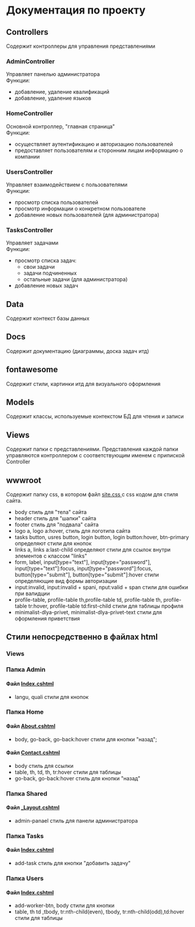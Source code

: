 # Документация по проекту
## Controllers
Содержит контроллеры для управления представлениями
### AdminController
Управляет панелью администратора  
Функции:
- добавление, удаление квалификаций
- добавление, удаление языков
### HomeController
Основной контроллер, "главная страница"  
Функции:
- осуществляет аутентификацию и авторизацию пользователей
- предоставляет пользователям и сторонним лицам информацию о компании
### UsersController
Управляет взаимодействием с пользователями  
Функции:
- просмотр списка пользователей
- просмотр информации о конкретном пользователе
- добавление новых пользователей (для администратора)
### TasksController
Управляет задачами  
Функции:
- просмотр списка задач:
  - свои задачи
  - задачи подчиненных
  - остальные задачи (для администратора)
- добавление новых задач
## Data
Содержит контекст базы данных
## Docs
Содержит документацию (диаграммы, доска задач итд)
## fontawesome
Содержит стили, картинки итд для визуального оформления
## Models
Содержит классы, используемые контекстом БД для чтения и записи
## Views
Содержит папки с представлениями. Представления каждой папки управляются контроллером с соответствующим именем с припиской Controller
## wwwroot
Содержит папку css, в котором файл <a href="wwwroot/css/site.css" target="_blank"> site.css </a> с css кодом для стиля сайта.
  - body стиль для "тела" сайта
  - header стиль для "шапки" сайта
  - footer стиль для "подвала" сайта
  - logo a, logo a:hover, стиль для логотипа сайта
  - tasks button, usres button, login button, login button:hover, btn-primary определяют стили для кнопок
  - links a, links a:last-child определяют стили для ссылок внутри элементов с классом "links"
  - form, label, input[type="text"], input[type="password"], input[type="text"]:focus, input[type="password"]:focus, button[type="submit"], button[type="submit"]:hover стили определяющие вид формы авторизации
  - input:invalid, input:invalid + spani, nput:valid + span стили для ошибки при валидции
  - profile-table, profile-table th,profile-table td, profile-table th, profile-table tr:hover, profile-table td:first-child  стили для таблицы профиля
  - minimalist-dlya-privet, minimalist-dlya-privet-text стили для оформления приветствия  
  ## Стили непосредственно в файлах html
  ### Views
  ### Папка Admin
  #### Файл <a href="Views/Admin/Index.cshtml" target="_blank"> Index.cshtml </a>
  - langu, quali стили для кнопок   
  ### Папка Home
  #### Файл <a href="Views/Home/About.cshtml" target="_blank"> About.cshtml </a>
  - body, go-back, go-back:hover  стили для кнопки "назад";
  #### Файл <a href="Views/Home/Contact.cshtml" target="_blank"> Contact.cshtml </a>
  - body стиль для ссылки
  -  table, th, td, th, tr:hover  стили для таблицы
  -  go-back, go-back:hover стиль для кнопки "назад"
  ### Папка Shared   
  #### Файл <a href="Views/Shared/_Layout.cshtml" target="_blank"> _Layout.cshtml </a>
  - admin-panael стиль для панели администратора
  ### Папка Tasks  
  #### Файл <a href="Views/Tasks/Index.cshtml" target="_blank"> Index.cshtml </a>
  - add-task стиль для кнопки "добавить задачу"
  ### Папка Users  
  #### Файл <a href="Views/Users/Index.cshtml" target="_blank"> Index.cshtml </a>
  - add-worker-btn, body стили для кнопки 
  - table, th td ,tbody, tr:nth-child(even), tbody, tr:nth-child(odd),td:hover стили для таблицы 
